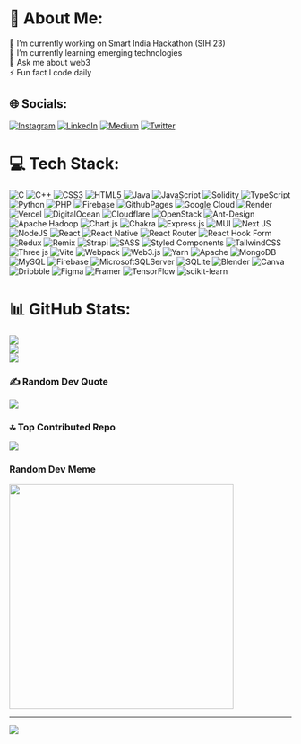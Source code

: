 # 💫 About Me:
🔭 I’m currently working on Smart India Hackathon (SIH 23)<br>🌱 I’m currently learning emerging technologies<br>💬 Ask me about web3<br>⚡ Fun fact I code daily


## 🌐 Socials:
[![Instagram](https://img.shields.io/badge/Instagram-%23E4405F.svg?logo=Instagram&logoColor=white)](https://instagram.com/sdmrfa) [![LinkedIn](https://img.shields.io/badge/LinkedIn-%230077B5.svg?logo=linkedin&logoColor=white)](https://linkedin.com/in/syedmarufali) [![Medium](https://img.shields.io/badge/Medium-12100E?logo=medium&logoColor=white)](https://medium.com/@sdmrfa) [![Twitter](https://img.shields.io/badge/Twitter-%231DA1F2.svg?logo=Twitter&logoColor=white)](https://twitter.com/sdmrf) 

# 💻 Tech Stack:
![C](https://img.shields.io/badge/c-%2300599C.svg?style=plastic&logo=c&logoColor=white) ![C++](https://img.shields.io/badge/c++-%2300599C.svg?style=plastic&logo=c%2B%2B&logoColor=white) ![CSS3](https://img.shields.io/badge/css3-%231572B6.svg?style=plastic&logo=css3&logoColor=white) ![HTML5](https://img.shields.io/badge/html5-%23E34F26.svg?style=plastic&logo=html5&logoColor=white) ![Java](https://img.shields.io/badge/java-%23ED8B00.svg?style=plastic&logo=openjdk&logoColor=white) ![JavaScript](https://img.shields.io/badge/javascript-%23323330.svg?style=plastic&logo=javascript&logoColor=%23F7DF1E) ![Solidity](https://img.shields.io/badge/Solidity-%23363636.svg?style=plastic&logo=solidity&logoColor=white) ![TypeScript](https://img.shields.io/badge/typescript-%23007ACC.svg?style=plastic&logo=typescript&logoColor=white) ![Python](https://img.shields.io/badge/python-3670A0?style=plastic&logo=python&logoColor=ffdd54) ![PHP](https://img.shields.io/badge/php-%23777BB4.svg?style=plastic&logo=php&logoColor=white) ![Firebase](https://img.shields.io/badge/firebase-%23039BE5.svg?style=plastic&logo=firebase) ![GithubPages](https://img.shields.io/badge/github%20pages-121013?style=plastic&logo=github&logoColor=white) ![Google Cloud](https://img.shields.io/badge/GoogleCloud-%234285F4.svg?style=plastic&logo=google-cloud&logoColor=white) ![Render](https://img.shields.io/badge/Render-%46E3B7.svg?style=plastic&logo=render&logoColor=white) ![Vercel](https://img.shields.io/badge/vercel-%23000000.svg?style=plastic&logo=vercel&logoColor=white) ![DigitalOcean](https://img.shields.io/badge/DigitalOcean-%230167ff.svg?style=plastic&logo=digitalOcean&logoColor=white) ![Cloudflare](https://img.shields.io/badge/Cloudflare-F38020?style=plastic&logo=Cloudflare&logoColor=white) ![OpenStack](https://img.shields.io/badge/Openstack-%23f01742.svg?style=plastic&logo=openstack&logoColor=white) ![Ant-Design](https://img.shields.io/badge/-AntDesign-%230170FE?style=plastic&logo=ant-design&logoColor=white) ![Apache Hadoop](https://img.shields.io/badge/Apache%20Hadoop-66CCFF?style=plastic&logo=apachehadoop&logoColor=black) ![Chart.js](https://img.shields.io/badge/chart.js-F5788D.svg?style=plastic&logo=chart.js&logoColor=white) ![Chakra](https://img.shields.io/badge/chakra-%234ED1C5.svg?style=plastic&logo=chakraui&logoColor=white) ![Express.js](https://img.shields.io/badge/express.js-%23404d59.svg?style=plastic&logo=express&logoColor=%2361DAFB) ![MUI](https://img.shields.io/badge/MUI-%230081CB.svg?style=plastic&logo=mui&logoColor=white) ![Next JS](https://img.shields.io/badge/Next-black?style=plastic&logo=next.js&logoColor=white) ![NodeJS](https://img.shields.io/badge/node.js-6DA55F?style=plastic&logo=node.js&logoColor=white) ![React](https://img.shields.io/badge/react-%2320232a.svg?style=plastic&logo=react&logoColor=%2361DAFB) ![React Native](https://img.shields.io/badge/react_native-%2320232a.svg?style=plastic&logo=react&logoColor=%2361DAFB) ![React Router](https://img.shields.io/badge/React_Router-CA4245?style=plastic&logo=react-router&logoColor=white) ![React Hook Form](https://img.shields.io/badge/React%20Hook%20Form-%23EC5990.svg?style=plastic&logo=reacthookform&logoColor=white) ![Redux](https://img.shields.io/badge/redux-%23593d88.svg?style=plastic&logo=redux&logoColor=white) ![Remix](https://img.shields.io/badge/remix-%23000.svg?style=plastic&logo=remix&logoColor=white) ![Strapi](https://img.shields.io/badge/strapi-%232E7EEA.svg?style=plastic&logo=strapi&logoColor=white) ![SASS](https://img.shields.io/badge/SASS-hotpink.svg?style=plastic&logo=SASS&logoColor=white) ![Styled Components](https://img.shields.io/badge/styled--components-DB7093?style=plastic&logo=styled-components&logoColor=white) ![TailwindCSS](https://img.shields.io/badge/tailwindcss-%2338B2AC.svg?style=plastic&logo=tailwind-css&logoColor=white) ![Three js](https://img.shields.io/badge/threejs-black?style=plastic&logo=three.js&logoColor=white) ![Vite](https://img.shields.io/badge/vite-%23646CFF.svg?style=plastic&logo=vite&logoColor=white) ![Webpack](https://img.shields.io/badge/webpack-%238DD6F9.svg?style=plastic&logo=webpack&logoColor=black) ![Web3.js](https://img.shields.io/badge/web3.js-F16822?style=plastic&logo=web3.js&logoColor=white) ![Yarn](https://img.shields.io/badge/yarn-%232C8EBB.svg?style=plastic&logo=yarn&logoColor=white) ![Apache](https://img.shields.io/badge/apache-%23D42029.svg?style=plastic&logo=apache&logoColor=white) ![MongoDB](https://img.shields.io/badge/MongoDB-%234ea94b.svg?style=plastic&logo=mongodb&logoColor=white) ![MySQL](https://img.shields.io/badge/mysql-%2300000f.svg?style=plastic&logo=mysql&logoColor=white) ![Firebase](https://img.shields.io/badge/Firebase-039BE5?style=plastic&logo=Firebase&logoColor=white) ![MicrosoftSQLServer](https://img.shields.io/badge/Microsoft%20SQL%20Server-CC2927?style=plastic&logo=microsoft%20sql%20server&logoColor=white) ![SQLite](https://img.shields.io/badge/sqlite-%2307405e.svg?style=plastic&logo=sqlite&logoColor=white) ![Blender](https://img.shields.io/badge/blender-%23F5792A.svg?style=plastic&logo=blender&logoColor=white) ![Canva](https://img.shields.io/badge/Canva-%2300C4CC.svg?style=plastic&logo=Canva&logoColor=white) ![Dribbble](https://img.shields.io/badge/Dribbble-EA4C89?style=plastic&logo=dribbble&logoColor=white) ![Figma](https://img.shields.io/badge/figma-%23F24E1E.svg?style=plastic&logo=figma&logoColor=white) ![Framer](https://img.shields.io/badge/Framer-black?style=plastic&logo=framer&logoColor=blue) ![TensorFlow](https://img.shields.io/badge/TensorFlow-%23FF6F00.svg?style=plastic&logo=TensorFlow&logoColor=white) ![scikit-learn](https://img.shields.io/badge/scikit--learn-%23F7931E.svg?style=plastic&logo=scikit-learn&logoColor=white)
# 📊 GitHub Stats:
![](https://github-readme-stats.vercel.app/api?username=sdmrf&theme=dark&hide_border=false&include_all_commits=false&count_private=false)<br/>
![](https://github-readme-streak-stats.herokuapp.com/?user=sdmrf&theme=dark&hide_border=false)<br/>
![](https://github-readme-stats.vercel.app/api/top-langs/?username=sdmrf&theme=dark&hide_border=false&include_all_commits=false&count_private=false&layout=compact)

### ✍️ Random Dev Quote
![](https://quotes-github-readme.vercel.app/api?type=horizontal&theme=radical)

### 🔝 Top Contributed Repo
![](https://github-contributor-stats.vercel.app/api?username=sdmrf&limit=5&theme=dark&combine_all_yearly_contributions=true)

### Random Dev Meme
<img src='https://randommeme-five.vercel.app/' style="height: 400px;"/>

<!-- Buy me a coffee button -->
<script type="text/javascript" src="https://cdnjs.buymeacoffee.com/1.0.0/button.prod.min.js" data-name="bmc-button" data-slug="sdmrf" data-color="#BD5FFF" data-emoji=""  data-font="Cookie" data-text="Buy me a coffee" data-outline-color="#000000" data-font-color="#ffffff" data-coffee-color="#FFDD00" ></script>

---
[![](https://visitcount.itsvg.in/api?id=sdmrf&icon=0&color=0)](https://visitcount.itsvg.in)
